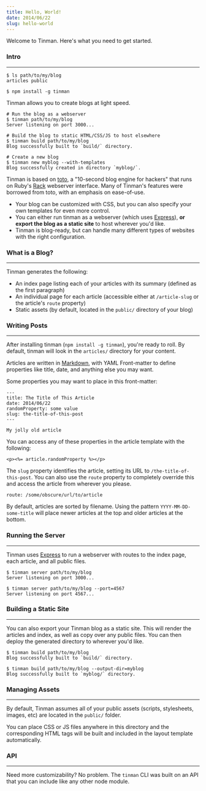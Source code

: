 ```yaml
---
title: Hello, World!
date: 2014/06/22
slug: hello-world
---
```


Welcome to Tinman. Here's what you need to get started.

### Intro
---

```
$ ls path/to/my/blog
articles public

$ npm install -g tinman
```

Tinman allows you to create blogs at light speed.

```
# Run the blog as a webserver
$ tinman path/to/my/blog
Server listening on port 3000...

# Build the blog to static HTML/CSS/JS to host elsewhere
$ tinman build path/to/my/blog
Blog successfully built to `build/` directory.

# Create a new blog
$ tinman new myblog --with-templates
Blog successfully created in directory `myblog/`.
```

Tinman is based on [toto](http://github.com/cloudhead/toto), a "10-second
blog engine for hackers" that runs on Ruby's [Rack](http://rack.github.io/)
webserver interface. Many of Tinman's features were borrowed from toto,
with an emphasis on ease-of-use.

* Your blog can be customized with CSS, but you can also specify your own
  templates for even more control.
* You can either run tinman as a webserver (which uses [Express](http://expressjs.com/)),
  **or export the blog as a static site** to host wherever you'd like.
* Tinman is blog-ready, but can handle many different types of websites
  with the right configuration.

### What is a Blog?
---

Tinman generates the following:

* An index page listing each of your articles with its summary (defined as
  the first paragraph)
* An individual page for each article (accessible either at
  `/article-slug` or the article's `route` property)
* Static assets (by default, located in the `public/` directory of your
  blog)

### Writing Posts
---

After installing tinman (`npm install -g tinman`), you're ready to roll.
By default, tinman will look in the `articles/` directory for your
content.

Articles are written in [Markdown](http://daringfireball.net/projects/markdown/),
with YAML Front-matter to define properties like title, date, and
anything else you may want.

Some properties you may want to place in this front-matter:

```
---
title: The Title of This Article
date: 2014/06/22
randomProperty: some value
slug: the-title-of-this-post
---

My jolly old article
```

You can access any of these properties in the article template with the
following:

```
<p><%= article.randomProperty %></p>
```

The `slug` property identifies the article, setting its URL to
`/the-title-of-this-post`. You can also use the `route` property to
completely override this and access the article from wherever you
please.

```
route: /some/obscure/url/to/article
```

By default, articles are sorted by filename. Using the pattern
`YYYY-MM-DD-some-title` will place newer articles at the top and older
articles at the bottom.

### Running the Server
---

Tinman uses [Express](http://expressjs.com) to run a webserver with
routes to the index page, each article, and all public files.

```
$ tinman server path/to/my/blog
Server listening on port 3000...

$ tinman server path/to/my/blog --port=4567
Server listening on port 4567...
```

### Building a Static Site
---

You can also export your Tinman blog as a static site. This will render
the articles and index, as well as copy over any public files. You can
then deploy the generated directory to wherever you'd like.

```
$ tinman build path/to/my/blog
Blog successfully built to `build/` directory.

$ tinman build path/to/my/blog --output-dir=myblog
Blog successfully built to `myblog/` directory.
```

### Managing Assets
---

By default, Tinman assumes all of your public assets (scripts,
stylesheets, images, etc) are located in the `public/` folder.

You can place CSS or JS files anywhere in this directory and the
corresponding HTML tags will be built and included in the layout
template automatically.

### API
---

Need more customizability? No problem. The `tinman` CLI was built on an
API that you can include like any other node module.

